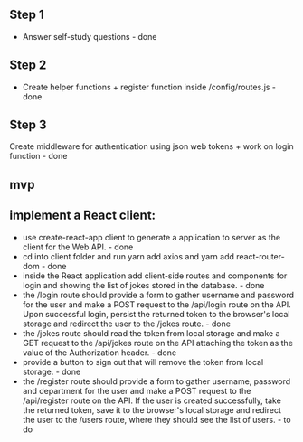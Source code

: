 ## Step 1
- Answer self-study questions - done

## Step 2
- Create helper functions + register function inside /config/routes.js - done

## Step 3
Create middleware for authentication using json web tokens + work on login function - done 

## mvp
## implement a React client:
- use create-react-app client to generate a application to server as the client for the Web API. - done
- cd into client folder and run yarn add axios and yarn add react-router-dom - done
- inside the React application add client-side routes and components for login and showing the list of jokes stored in the database. - done
- the /login route should provide a form to gather username and password for the user and make a POST request to the /api/login route on the API. Upon successful login, persist the returned token to the browser's local storage and redirect the user to the /jokes route. - done
- the /jokes route should read the token from local storage and make a GET request to the /api/jokes route on the API attaching the token as the value of the Authorization header. - done
- provide a button to sign out that will remove the token from local storage. - done
- the /register route should provide a form to gather username, password and department for the user and make a POST request to the /api/register route on the API. If the user is created successfully, take the returned token, save it to the browser's local storage and redirect the user to the /users route, where they should see the list of users. - to do